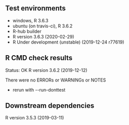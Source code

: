 ## Test environments
* windows, R 3.6.3
* ubuntu (on travis-ci), R 3.6.2
* R-hub builder
* R version 3.6.3 (2020-02-29)
* R Under development (unstable) (2019-12-24 r77619)

## R CMD check results
Status: OK
R version 3.6.2 (2019-12-12)

There were no ERRORs or WARNINGs or NOTES

  * rerun with --run-donttest
  
## Downstream dependencies
R version 3.5.3 (2019-03-11)

